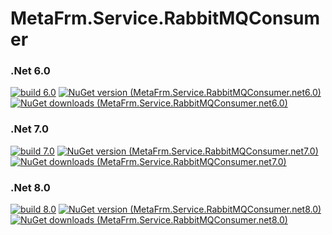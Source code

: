 # MetaFrm.Service.RabbitMQConsumer

### .Net 6.0
[![build 6.0](https://github.com/MetaFrm/MetaFrm.Service.RabbitMQConsumer/actions/workflows/build_6.0.yml/badge.svg)](https://github.com/MetaFrm/MetaFrm.Service.RabbitMQConsumer/actions/workflows/build_6.0.yml)
[![NuGet version (MetaFrm.Service.RabbitMQConsumer.net6.0)](https://img.shields.io/nuget/v/MetaFrm.Service.RabbitMQConsumer.net6.0)](https://www.nuget.org/packages/MetaFrm.Service.RabbitMQConsumer.net6.0/)
[![NuGet downloads (MetaFrm.Service.RabbitMQConsumer.net6.0)](https://img.shields.io/nuget/dt/MetaFrm.Service.RabbitMQConsumer.net6.0)](https://www.nuget.org/packages/MetaFrm.Service.RabbitMQConsumer.net6.0/)
### .Net 7.0
[![build 7.0](https://github.com/MetaFrm/MetaFrm.Service.RabbitMQConsumer/actions/workflows/build_7.0.yml/badge.svg)](https://github.com/MetaFrm/MetaFrm.Service.RabbitMQConsumer/actions/workflows/build_7.0.yml)
[![NuGet version (MetaFrm.Service.RabbitMQConsumer.net7.0)](https://img.shields.io/nuget/v/MetaFrm.Service.RabbitMQConsumer.net7.0)](https://www.nuget.org/packages/MetaFrm.Service.RabbitMQConsumer.net7.0/)
[![NuGet downloads (MetaFrm.Service.RabbitMQConsumer.net7.0)](https://img.shields.io/nuget/dt/MetaFrm.Service.RabbitMQConsumer.net7.0)](https://www.nuget.org/packages/MetaFrm.Service.RabbitMQConsumer.net7.0/)
### .Net 8.0
[![build 8.0](https://github.com/MetaFrm/MetaFrm.Service.RabbitMQConsumer/actions/workflows/build_8.0.yml/badge.svg)](https://github.com/MetaFrm/MetaFrm.Service.RabbitMQConsumer/actions/workflows/build_8.0.yml)
[![NuGet version (MetaFrm.Service.RabbitMQConsumer.net8.0)](https://img.shields.io/nuget/v/MetaFrm.Service.RabbitMQConsumer.net8.0)](https://www.nuget.org/packages/MetaFrm.Service.RabbitMQConsumer.net8.0/)
[![NuGet downloads (MetaFrm.Service.RabbitMQConsumer.net8.0)](https://img.shields.io/nuget/dt/MetaFrm.Service.RabbitMQConsumer.net8.0)](https://www.nuget.org/packages/MetaFrm.Service.RabbitMQConsumer.net8.0/)